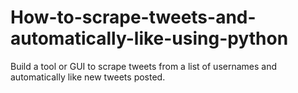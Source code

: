 # How-to-scrape-tweets-and-automatically-like-using-python
Build a tool or GUI to scrape tweets from a list of usernames and automatically like new tweets posted.
